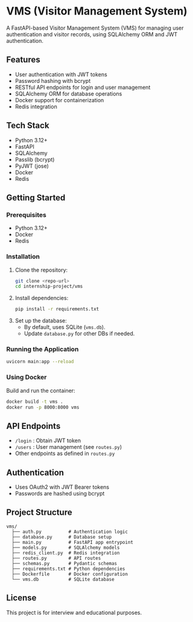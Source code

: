 # VMS (Visitor Management System)

A FastAPI-based Visitor Management System (VMS) for managing user authentication and visitor records, using SQLAlchemy ORM and JWT authentication.

## Features
- User authentication with JWT tokens
- Password hashing with bcrypt
- RESTful API endpoints for login and user management
- SQLAlchemy ORM for database operations
- Docker support for containerization
- Redis integration 

## Tech Stack
- Python 3.12+
- FastAPI
- SQLAlchemy
- Passlib (bcrypt)
- PyJWT (jose)
- Docker
- Redis 

## Getting Started

### Prerequisites
- Python 3.12+
- Docker 
- Redis 

### Installation
1. Clone the repository:
   ```bash
   git clone <repo-url>
   cd internship-project/vms
   ```
2. Install dependencies:
   ```bash
   pip install -r requirements.txt
   ```
3. Set up the database:
   - By default, uses SQLite (`vms.db`).
   - Update `database.py` for other DBs if needed.

### Running the Application
```bash
uvicorn main:app --reload
```

### Using Docker
Build and run the container:
```bash
docker build -t vms .
docker run -p 8000:8000 vms
```

## API Endpoints
- `/login` : Obtain JWT token
- `/users` : User management (see `routes.py`)
- Other endpoints as defined in `routes.py`

## Authentication
- Uses OAuth2 with JWT Bearer tokens
- Passwords are hashed using bcrypt

## Project Structure
```
vms/
  ├── auth.py          # Authentication logic
  ├── database.py      # Database setup
  ├── main.py          # FastAPI app entrypoint
  ├── models.py        # SQLAlchemy models
  ├── redis_client.py  # Redis integration
  ├── routes.py        # API routes
  ├── schemas.py       # Pydantic schemas
  ├── requirements.txt # Python dependencies
  ├── Dockerfile       # Docker configuration
  └── vms.db           # SQLite database
```

## License
This project is for interview and educational purposes.
